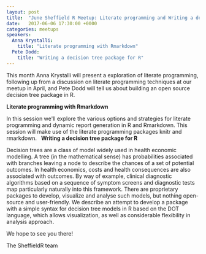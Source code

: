 ```yaml
---
layout: post
title:  "June Sheffield R Meetup: Literate programming and Writing a decision tree package for R"
date:   2017-06-06 17:30:00 +0000
categories: meetups
speakers:
  Anna Krystalli:
    title: "Literate programming with Rmarkdown"
  Pete Dodd:
    title: "Writing a decision tree package for R"
---
```

This month Anna Krystalli will present a exploration of literate programming, following up from a discussion on literate programming techniques at our meetup in April, and Pete Dodd will tell us about building an open source decision tree package in R.

**Literate programming with Rmarkdown**

In this session we'll explore the various options and strategies for literate programming and dynamic report generation in R and Rmarkdown. This session will make use of the literate programming packages knitr and rmarkdown.
 
**Writing a decision tree package for R**

Decision trees are a class of model widely used in health economic modelling. A tree (in the mathematical sense) has probabilities associated with branches leaving a node to describe the chances of a set of potential outcomes. In health economics, costs and health consequences are also associated with outcomes. By way of example, clinical diagnostic algorithms based on a sequence of symptom screens and diagnostic tests map particularly naturally into this framework. There are proprietary packages to develop, visualize and analyse such models, but nothing open-source and user-friendly. We describe an attempt to develop a package with a simple syntax for decision tree models in R based on the DOT language, which allows visualization, as well as considerable flexibility in analysis approach.

We hope to see you there!

The SheffieldR team

